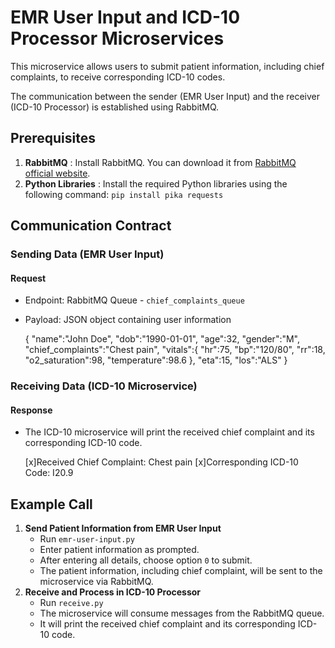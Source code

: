 # EMR User Input and ICD-10 Processor Microservices

This microservice allows users to submit patient information, including chief complaints, to receive corresponding ICD-10 codes.

The communication between the sender (EMR User Input) and the receiver (ICD-10 Processor) is established using RabbitMQ.

## Prerequisites

1. **RabbitMQ** : Install RabbitMQ. You can download it from [RabbitMQ official website]().
2. **Python Libraries** : Install the required Python libraries using the following command: ```pip install pika requests```

## Communication Contract

### Sending Data (EMR User Input)

#### Request

* Endpoint: RabbitMQ Queue - `chief_complaints_queue`
* Payload: JSON object containing user information

  {
  "name":"John Doe",
  "dob":"1990-01-01",
  "age":32,
  "gender":"M",
  "chief_complaints":"Chest pain",
  "vitals":{
  "hr":75,
  "bp":"120/80",
  "rr":18,
  "o2_saturation":98,
  "temperature":98.6
  },
  "eta":15,
  "los":"ALS"
  }

### Receiving Data (ICD-10 Microservice)

#### Response

* The ICD-10 microservice will print the received chief complaint and its corresponding ICD-10 code.

  [x]Received Chief Complaint: Chest pain
  [x]Corresponding ICD-10 Code: I20.9

## Example Call

1. **Send Patient Information from EMR User Input**
   * Run `emr-user-input.py`
   * Enter patient information as prompted.
   * After entering all details, choose option `0` to submit.
   * The patient information, including chief complaint, will be sent to the microservice via RabbitMQ.
2. **Receive and Process in ICD-10 Processor**
   * Run `receive.py`
   * The microservice will consume messages from the RabbitMQ queue.
   * It will print the received chief complaint and its corresponding ICD-10 code.

